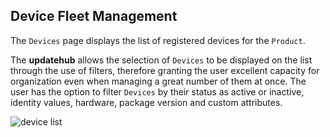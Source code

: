 ## Device Fleet Management

The `Devices` page displays the list of registered devices for the `Product`.

The **updatehub** allows the selection of `Devices` to be displayed on the list through the use of filters, therefore granting the user excellent capacity for organization even when managing a great number of them at once. The user has the option to filter `Devices` by their status as active or inactive, identity values, hardware, package version and custom attributes.

![device list](/img/Dashboard/device.png)
